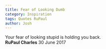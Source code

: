 ```yaml
---
title: Fear of Looking Dumb
category: Inspiration
tags: Quotes RuPaul
author: Josh
---
```


Your fear of looking stupid is holding you back.<br />
**RuPaul Charles** 30 June 2017

